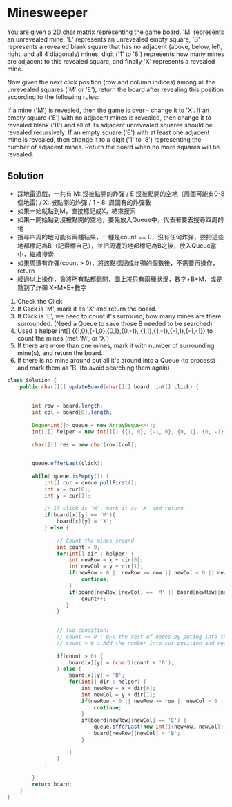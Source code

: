 # Minesweeper

You are given a 2D char matrix representing the game board. 'M' represents an unrevealed mine, 'E' represents an unrevealed empty square, 'B' represents a revealed blank square that has no adjacent (above, below, left, right, and all 4 diagonals) mines, digit ('1' to '8') represents how many mines are adjacent to this revealed square, and finally 'X' represents a revealed mine.

Now given the next click position (row and column indices) among all the unrevealed squares ('M' or 'E'), return the board after revealing this position according to the following rules:

If a mine ('M') is revealed, then the game is over - change it to 'X'.
If an empty square ('E') with no adjacent mines is revealed, then change it to revealed blank ('B') and all of its adjacent unrevealed squares should be revealed recursively.
If an empty square ('E') with at least one adjacent mine is revealed, then change it to a digit ('1' to '8') representing the number of adjacent mines.
Return the board when no more squares will be revealed.

## Solution
- 踩地雷遊戲，一共有 M: 沒被點開的炸彈 / E 沒被點開的空地（周圍可能有0-8個地雷) / X: 被點開的炸彈 / 1 - 8: 周圍有的炸彈數
- 如果一始就點到M，直接標記成X，結束搜索
- 如果一開始點到沒被點開的空地，要先放入Queue中，代表著要去搜尋四周的地
- 搜尋四周的地可能有兩種結果，一種是count == 0，沒有任何炸彈，要把這些地都標記為B（記得標自己），並把周遭的地都標記為B之後，放入Queue當中，繼續搜索
- 如果周遭有炸彈(count > 0)，將該點標記成炸彈的個數後，不需要再操作，return 
- 經過以上操作，會將所有點都翻開，圖上將只有兩種狀況，數字+B+M，或是點到了炸彈 X+M+E+數字

1. Check the Click
2. If Click is 'M', mark it as 'X' and return the board.
3. If Click is 'E', we need to count it's surround, how many mines are there surrounded. (Need a Queue to save those B needed to be searched)
4. Used a helper int[] {{1,0},{-1,0},{0,1},{0,-1}, {1,1},{1,-1},{-1,1},{-1,-1}} to count the mines (met 'M', or 'X')
5. If there are more than one mines, mark it with number of surrounding mine(s), and return the board.
6. If there is no mine around put all it's around into a Queue (to process) and mark them as 'B' (to avoid searching them again)

```java
class Solution {
    public char[][] updateBoard(char[][] board, int[] click) {
        
        
        int row = board.length;
        int col = board[0].length;
        
        Deque<int[]> queue = new ArrayDeque<>();
        int[][] helper = new int[][] {{1, 0}, {-1, 0}, {0, 1}, {0, -1}, {1, -1}, {-1, 1}, {1, 1}, {-1, -1}};
        
        char[][] res = new char[row][col];
    

        queue.offerLast(click);
        
        while(!queue.isEmpty()) {
            int[] cur = queue.pollFirst();
            int x = cur[0];
            int y = cur[1];
            
            // If click is 'M', mark it as 'X' and return 
            if(board[x][y] == 'M'){
                board[x][y] = 'X';
            } else {
                
                // Count the mines sround
                int count = 0;
                for(int[] dir : helper) {
                    int newRow = x + dir[0];
                    int newCol = y + dir[1];
                    if(newRow < 0 || newRow >= row || newCol < 0 || newCol >= col) {
                        continue;
                    }
                    if(board[newRow][newCol] == 'M' || board[newRow][newCol] == 'X') {
                        count++;
                   }
                }

                
                // Two condition: 
                // count == 0 : BFS the rest of nodes by puting into the Queue and mark them as 'B'
                // count > 0 : Add the number into cur position and return 
                
                if(count > 0) {
                    board[x][y] = (char)(count + '0');
                } else {
                    board[x][y] = 'B';
                    for(int[] dir : helper) {
                        int newRow = x + dir[0];
                        int newCol = y + dir[1];
                        if(newRow < 0 || newRow >= row || newCol < 0 || newCol >= col){
                            continue;
                        }
                        if(board[newRow][newCol] == 'E') {
                            queue.offerLast(new int[]{newRow, newCol});
                            board[newRow][newCol] = 'B';                               
                        }

                    }
                }
            }
            
        }
        return board;
    }
}
```